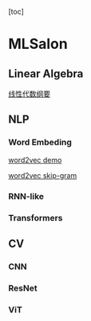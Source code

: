[toc]

# MLSalon

## Linear Algebra

[线性代数纲要](resources/The-Art-of-Linear-Algebra-zh-CN.pdf)

## NLP

### Word Embeding

[word2vec demo](resources/word2vec_demo.ipynb)

[word2vec skip-gram](resources/word2vec_skip_gram.ipynb)

### RNN-like

### Transformers

## CV

### CNN

### ResNet

### ViT
